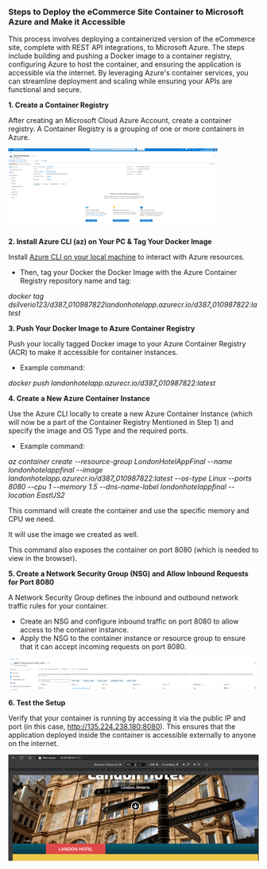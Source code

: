 ### Steps to Deploy the eCommerce Site Container to Microsoft Azure and Make it Accessible 

This process involves deploying a containerized version of the eCommerce site, complete with REST API integrations, to Microsoft Azure. The steps include building and pushing a Docker image to a container registry, configuring Azure to host the container, and ensuring the application is accessible via the internet. By leveraging Azure's container services, you can streamline deployment and scaling while ensuring your APIs are functional and secure.

**1\. Create a Container Registry**

After creating an Microsoft Cloud Azure Account, create a container registry. A Container Registry is a grouping of one or more containers in Azure.

![Deployment Diagram](ecommercesiterepo/images/Picture3.png)


**2\. Install Azure CLI (az) on Your PC & Tag Your Docker Image**

Install [Azure CLI on your local machine](https://learn.microsoft.com/en-us/cli/azure/) to interact with Azure resources.

- Then, tag your Docker the Docker Image with the Azure Container Registry repository name and tag:

_docker tag dsilverio123/d387_010987822landonhotelapp.azurecr.io/d387_010987822:latest_


**3\. Push Your Docker Image to Azure Container Registry**

Push your locally tagged Docker image to your Azure Container Registry (ACR) to make it accessible for container instances.

- Example command:

_docker push landonhotelapp.azurecr.io/d387_010987822:latest_

**4\. Create a New Azure Container Instance**

Use the Azure CLI locally to create a new Azure Container Instance (which will now be a part of the Container Registry Mentioned in Step 1) and specify the image and OS Type and the required ports.

- Example command:

_az container create --resource-group LondonHotelAppFinal --name londonhotelappfinal --image landonhotelapp.azurecr.io/d387_010987822:latest --os-type Linux --ports 8080 --cpu 1 --memory 1.5 --dns-name-label londonhotelappfinal --location EastUS2_

This command will create the container and use the specific memory and CPU we need.

It will use the image we created as well.

This command also exposes the container on port 8080 (which is needed to view in the browser).

**5\. Create a Network Security Group (NSG) and Allow Inbound Requests for Port 8080**

A Network Security Group defines the inbound and outbound network traffic rules for your container.

- Create an NSG and configure inbound traffic on port 8080 to allow access to the container instance.
- Apply the NSG to the container instance or resource group to ensure that it can accept incoming requests on port 8080.

![View Docker](ecommercesiterepo/images/Picture2.png)

**6\. Test the Setup**

Verify that your container is running by accessing it via the public IP and port (in this case, <http://135.224.238.180:8080>). This ensures that the application deployed inside the container is accessible externally to anyone on the internet.

![View Webpage](ecommercesiterepo//images/Picture1.png)

